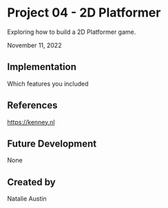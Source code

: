 # Project 04 - 2D Platformer

Exploring how to build a 2D Platformer game. 

November 11, 2022 

## Implementation
Which features you included

## References
https://kenney.nl 

## Future Development
None 

## Created by
Natalie Austin 
